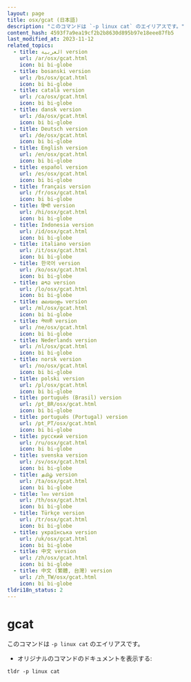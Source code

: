```yaml
---
layout: page
title: osx/gcat (日本語)
description: "このコマンドは `-p linux cat` のエイリアスです。"
content_hash: 4593f7a9ea19cf2b2b8630d895b97e18eee87fb5
last_modified_at: 2023-11-12
related_topics:
  - title: العربية version
    url: /ar/osx/gcat.html
    icon: bi bi-globe
  - title: bosanski version
    url: /bs/osx/gcat.html
    icon: bi bi-globe
  - title: català version
    url: /ca/osx/gcat.html
    icon: bi bi-globe
  - title: dansk version
    url: /da/osx/gcat.html
    icon: bi bi-globe
  - title: Deutsch version
    url: /de/osx/gcat.html
    icon: bi bi-globe
  - title: English version
    url: /en/osx/gcat.html
    icon: bi bi-globe
  - title: español version
    url: /es/osx/gcat.html
    icon: bi bi-globe
  - title: français version
    url: /fr/osx/gcat.html
    icon: bi bi-globe
  - title: हिन्दी version
    url: /hi/osx/gcat.html
    icon: bi bi-globe
  - title: Indonesia version
    url: /id/osx/gcat.html
    icon: bi bi-globe
  - title: italiano version
    url: /it/osx/gcat.html
    icon: bi bi-globe
  - title: 한국어 version
    url: /ko/osx/gcat.html
    icon: bi bi-globe
  - title: ລາວ version
    url: /lo/osx/gcat.html
    icon: bi bi-globe
  - title: മലയാളം version
    url: /ml/osx/gcat.html
    icon: bi bi-globe
  - title: नेपाली version
    url: /ne/osx/gcat.html
    icon: bi bi-globe
  - title: Nederlands version
    url: /nl/osx/gcat.html
    icon: bi bi-globe
  - title: norsk version
    url: /no/osx/gcat.html
    icon: bi bi-globe
  - title: polski version
    url: /pl/osx/gcat.html
    icon: bi bi-globe
  - title: português (Brasil) version
    url: /pt_BR/osx/gcat.html
    icon: bi bi-globe
  - title: português (Portugal) version
    url: /pt_PT/osx/gcat.html
    icon: bi bi-globe
  - title: русский version
    url: /ru/osx/gcat.html
    icon: bi bi-globe
  - title: svenska version
    url: /sv/osx/gcat.html
    icon: bi bi-globe
  - title: தமிழ் version
    url: /ta/osx/gcat.html
    icon: bi bi-globe
  - title: ไทย version
    url: /th/osx/gcat.html
    icon: bi bi-globe
  - title: Türkçe version
    url: /tr/osx/gcat.html
    icon: bi bi-globe
  - title: українська version
    url: /uk/osx/gcat.html
    icon: bi bi-globe
  - title: 中文 version
    url: /zh/osx/gcat.html
    icon: bi bi-globe
  - title: 中文 (繁體, 台灣) version
    url: /zh_TW/osx/gcat.html
    icon: bi bi-globe
tldri18n_status: 2
---
```

# gcat

このコマンドは `-p linux cat` のエイリアスです。

- オリジナルのコマンドのドキュメントを表示する:

`tldr -p linux cat`
